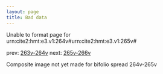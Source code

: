```yaml
---
layout: page
title: Bad data
---
```


Unable to format page for urn:cite2:hmt:e3.v1:264v#urn:cite2:hmt:e3.v1:265v#

prev: [263v-264v](../263v-264v/) next: [265v-266v](../265v-266v/)

Composite image not yet made for bifolio spread 264v-265v

